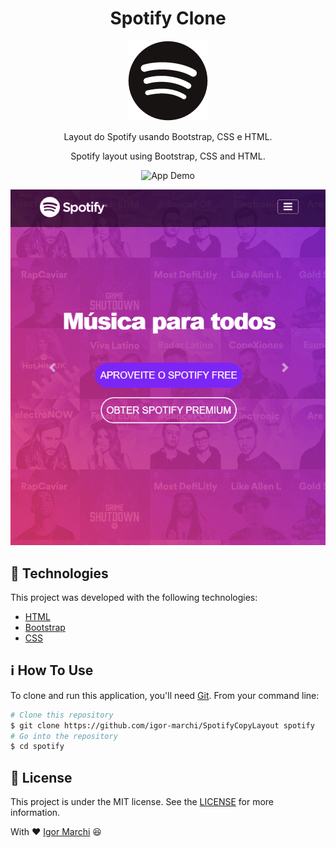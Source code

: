 <h1 align="center">
  Spotify Clone
</h1>

<p align="center">
  <img alt="logo" src="imagens/favicon.png">
</p>

<p align="center">
  Layout do Spotify usando Bootstrap, CSS e HTML.
</p>

<p align="center">
  Spotify layout using Bootstrap, CSS and HTML.
</p>

<p align="center">
  <img alt="App Demo" src="imagens/GitHub/spotify.gif">
</p>

<p align="center">
  <img alt="App Demo" src="imagens/GitHub/spotifyresponse.gif">
</p>

## :rocket: Technologies

This project was developed with the following technologies:

- [HTML](https://nodejs.org/en/)
- [Bootstrap](https://www.javascript.com/)
- [CSS](https://www.w3schools.com/css/)

## :information_source: How To Use

To clone and run this application, you'll need [Git](https://git-scm.com). From your command line:

```bash
# Clone this repository
$ git clone https://github.com/igor-marchi/SpotifyCopyLayout spotify
# Go into the repository
$ cd spotify

```

## :memo: License

This project is under the MIT license. See the [LICENSE](https://github.com/igor-marchi/SpotifyCopyLayout/blob/master/LICENSE) for more information.

With ❤ [Igor Marchi](https://www.linkedin.com/in/igor-marchi/) :laughing:
